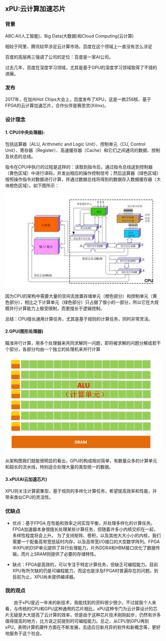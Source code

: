 ## xPU:云计算加速芯片

### 背景
ABC:AI(人工智能)、Big Data(大数据)和Cloud Computing(云计算)

相较于阿里、腾讯较早涉足云计算市场，百度在这个领域上一直没有怎么涉足

百度的高层再三强调了公司的定位：百度是一家AI公司。

过去几年，百度在深度学习领域，尤其是基于GPU的深度学习领域取得了不错的进展。

### 发布
2017年，在加州Hot Chips大会上，百度发布了XPU，这是一款256核、基于FPGA的云计算加速芯片，合作伙伴是赛思灵(Xilinx)。

### 设计理念
#### 1. CPU(中央处理器):
包括运算器（ALU, Arithmetic and Logic Unit）、控制单元（CU, Control Unit）、寄存器（Register）、高速缓存器（Cache）和它们之间通讯的数据、控制及状态的总线。

指令在CPU中执行的过程是这样的：读取到指令后，通过指令总线送到控制器（黄色区域）中进行译码，并发出相应的操作控制信号；然后运算器（绿色区域）按照操作指令对数据进行计算，并通过数据总线将得到的数据存入数据缓存器（大块橙色区域）。如下图所示：


![图片1](https://github.com/Hutaimu1/images/blob/master/cpu.png?raw=true)

因为CPU的架构中需要大量的空间去放置存储单元（橙色部分）和控制单元（黄色部分），相比之下计算单元（绿色部分）只占据了很小的一部分，所以它在大规模并行计算能力上极受限制，而更擅长于逻辑控制。

总结：CPU擅长通用计算任务，尤其是基于规则的计算任务，同时非常灵活。

#### 2.GPU(图形处理器)

瞄准并行计算，用多个处理器来共同求解同一问题，即将被求解的问题分解成若干个部分，各部分均由一个独立的处理机来并行计算

![图片2](https://github.com/Hutaimu1/images/blob/master/GPU.png?raw=true)

从架构图我们就能很明显的看出，GPU的构成相对简单，有数量众多的计算单元和超长的流水线，特别适合处理大量的类型统一的数据。

#### 3.xPU(AI云加速芯片)
XPU则关注计算密集型、基于规则的多样化计算任务，希望提高效率和性能，并带来类似CPU的灵活性。

### 优缺点
* 优点：基于FPGA,在性能和效率之间实现平衡，并处理多样化的计算任务。FPGA加速器本身很擅长处理某些计算任务，但随着许多小内核交织在一起，多样性程度将会上升。
为了支持矩阵、卷积，以及其他大大小小的内核，我们需要一个配备高带宽低延时内存，以及高带宽I/O接口的大型数学阵列。FPGA中XPU的DSP单元提供了并行处理能力，片外DDR4和HBM接口优化了数据传输，而片上SRAM则提供了必要的存储特性。

* 缺点：FPGA是高效的，可以专注于特定计算任务，但缺乏可编程能力。目前XPU有所欠缺的仍是可编程能力，而这也是涉及FPGA时普遍存在的问题。到目前为止，XPU尚未提供编译器。



### 我的观点
&ensp;&ensp;&ensp;&ensp;由于xPU是近一年来的新技术，我能找到的资料很少很少。不过就我个人来看，与传统的CPU和GPU这种通用的芯片相比，xPU这种专门为云计算设计的芯片无疑是大大提高了云计算的效率，但是由于这种芯片技术刚刚起步，仍然有许多值得提高的地方，比方说之前提到的可编程能力。总之，从CPU到GPU再到xPU，表明计算机硬件方面在不断发展，去适应日新月异的软件和新概念等，更好地服务于这个社会。
